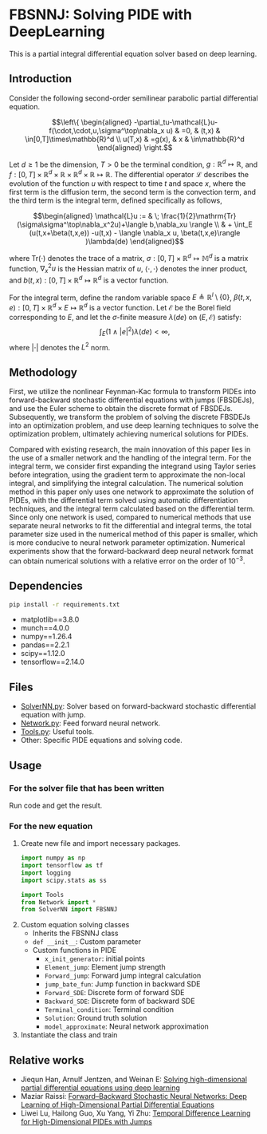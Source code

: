 # FBSNNJ: Solving PIDE with DeepLearning

This is a partial integral differential equation solver based on deep learning. 


## Introduction
Consider the following second-order semilinear parabolic partial differential equation.

$$\left\{
\begin{aligned}
-\partial_tu-\mathcal{L}u-f(\cdot,\cdot,u,\sigma^\top\nabla_x u) & =0,    & (t,x) & \in[0,T]\times\mathbb{R}^d \\
u(T,x)                                                           & =g(x), & x     & \in\mathbb{R}^d
\end{aligned}
\right.$$


Let $d\geq1$ be the dimension, $T>0$ be the terminal condition, $g:\mathbb{R}^d\mapsto\mathbb{R}$, and $f:[0,T]\times\mathbb{R}^d\times\mathbb{R}\times\mathbb{R}^d\times\mathbb{R}\mapsto\mathbb{R}$. The differential operator $\mathcal{L}$ describes the evolution of the function $u$ with respect to time $t$ and space $x$, where the first term is the diffusion term, the second term is the convection term, and the third term is the integral term, defined specifically as follows,

$$\begin{aligned}
    \mathcal{L}u := & \; \frac{1}{2}\mathrm{Tr}(\sigma\sigma^\top\nabla_x^2u)+\langle b,\nabla_xu \rangle          \\
                    & + \int_E (u(t,x+\beta(t,x,e)) -u(t,x) - \langle \nabla_x u, \beta(t,x,e)\rangle )\lambda(de)
\end{aligned}$$

where $\mathrm{Tr}(\cdot)$ denotes the trace of a matrix, $\sigma:[0,T]\times\mathbb{R}^d\mapsto\mathbb{M}^d$ is a matrix function, $\nabla_x^2u$ is the Hessian matrix of $u$, $\langle \cdot,\cdot \rangle$ denotes the inner product, and $b(t,x):[0,T]\times\mathbb{R}^d\mapsto \mathbb{R}^d$ is a vector function.

For the integral term, define the random variable space $E \triangleq \mathbb{R}^l\setminus\{0\}$, $\beta(t,x,e) :[0,T]\times\mathbb{R}^d\times E\mapsto \mathbb{R}^d$ is a vector function. Let $\mathcal{E}$ be the Borel field corresponding to $E$, and let the $\sigma$-finite measure $\lambda(de)$ on $(E,\mathcal{E})$ satisfy:
$$\int_E (1\wedge |e|^2) \lambda(de) <\infty,$$
where $|\cdot|$ denotes the $L^2$ norm.

## Methodology

First, we utilize the nonlinear Feynman-Kac formula to transform PIDEs into forward-backward stochastic differential equations with jumps (FBSDEJs), and use the Euler scheme to obtain the discrete format of FBSDEJs. Subsequently, we transform the problem of solving the discrete FBSDEJs into an optimization problem, and use deep learning techniques to solve the optimization problem, ultimately achieving numerical solutions for PIDEs.


Compared with existing research, the main innovation of this paper lies in the use of a smaller network and the handling of the integral term. For the integral term, we consider first expanding the integrand using Taylor series before integration, using the gradient term to approximate the non-local integral, and simplifying the integral calculation. The numerical solution method in this paper only uses one network to approximate the solution of PIDEs, with the differential term solved using automatic differentiation techniques, and the integral term calculated based on the differential term. Since only one network is used, compared to numerical methods that use separate neural networks to fit the differential and integral terms, the total parameter size used in the numerical method of this paper is smaller, which is more conducive to neural network parameter optimization. Numerical experiments show that the forward-backward deep neural network format can obtain numerical solutions with a relative error on the order of $10^{-3}$.

## Dependencies
```bash
pip install -r requirements.txt
```

- matplotlib==3.8.0
- munch==4.0.0
- numpy==1.26.4
- pandas==2.2.1
- scipy==1.12.0
- tensorflow==2.14.0


## Files
- [SolverNN.py](SolverNN.py): Solver based on forward-backward stochastic differential equation with jump.
- [Network.py](Network.py): Feed forward neural network.
- [Tools.py](Tools.py): Useful tools.
- Other: Specific PIDE equations and solving code.

## Usage
### For the solver file that has been written
Run code and get the result. 

### For the new equation

1. Create new file and import necessary packages.
    ```python
    import numpy as np
    import tensorflow as tf
    import logging
    import scipy.stats as ss

    import Tools 
    from Network import *
    from SolverNN import FBSNNJ
    ```
2. Custom equation solving classes
    - Inherits the FBSNNJ class
    - `def __init__`: Custom parameter
    - Custom functions in PIDE 
        - `x_init_generator`: initial points
        - `Element_jump`: Element jump strength
        - `Forward_jump`: Forward jump integral calculation
        - `jump_bate_fun`: Jump function in backward SDE
        - `Forward_SDE`: Discrete form of forward SDE
        - `Backward_SDE`: Discrete form of backward SDE
        - `Terminal_condition`: Terminal condition
        - `Solution`: Ground truth solution
        - `model_approximate`: Neural network approximation
3. Instantiate the class and train


## Relative works
- Jiequn Han, Arnulf Jentzen, and Weinan E: [Solving high-dimensional partial differential equations using deep learning](https://doi.org/10.1073/pnas.1718942115)
- Maziar Raissi: [Forward–Backward Stochastic Neural Networks: Deep Learning of High-Dimensional Partial Differential Equations](https://doi.org/10.1142/9789811280306_0018)
- Liwei Lu, Hailong Guo, Xu Yang, Yi Zhu: [Temporal Difference Learning for High-Dimensional PIDEs with Jumps](https://arxiv.org/abs/2307.02766)